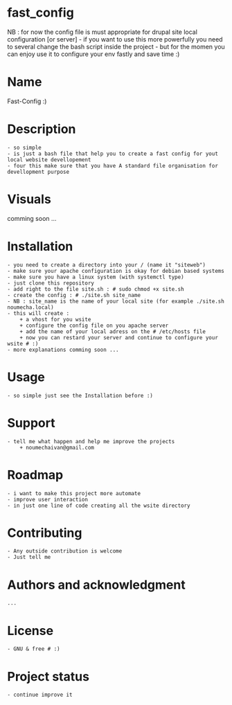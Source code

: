 # fast_config
NB : for now the config file is must appropriate for drupal site local configuration [or server]
	- if you want to use this more powerfully you need to several change the bash script inside the project
	- but for the momen you can enjoy use it to configure your env fastly and save time :)
# Name
Fast-Config :)

# Description
	- so simple
	- is just a bash file that help you to create a fast config for yout local website devellopement
	- four this make sure that you have A standard file organisation for devellopment purpose


# Visuals
 comming soon ...

# Installation
	- you need to create a directory into your / (name it "siteweb")
	- make sure your apache configuration is okay for debian based systems
	- make sure you have a linux system (with systemctl type)
	- just clone this repository
	- add right to the file site.sh : # sudo chmod +x site.sh
	- create the config : # ./site.sh site_name
	- NB : site_name is the name of your local site (for example ./site.sh noumecha.local)
	- this will create :
		+ a vhost for you wsite
		+ configure the config file on you apache server
		+ add the name of your local adress on the # /etc/hosts file
		+ now you can restard your server and continue to configure your wsite # :)
	- more explanations comming soon ...

# Usage
	- so simple just see the Installation before :)

# Support
	- tell me what happen and help me improve the projects
		+ noumechaivan@gmail.com

# Roadmap
	- i want to make this project more automate
	- improve user interaction
	- in just one line of code creating all the wsite directory

# Contributing
	- Any outside contribution is welcome
	- Just tell me

# Authors and acknowledgment
	...

# License
	- GNU & free # :)

# Project status
	- continue improve it
